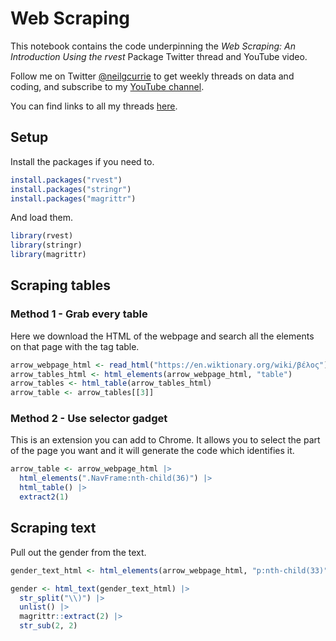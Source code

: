 Web Scraping
================

This notebook contains the code underpinning the *Web Scraping: An
Introduction Using the rvest* Package Twitter thread and YouTube video.

Follow me on Twitter [@neilgcurrie](twitter.com/neilgcurrie) to get
weekly threads on data and coding, and subscribe to my [YouTube
channel](https://www.youtube.com/channel/UCodzJO1-nCtu5AWO8SGW7uw).

You can find links to all my threads
[here](https://github.com/neilcuz/threads).

## Setup

Install the packages if you need to.

``` r
install.packages("rvest")
install.packages("stringr")
install.packages("magrittr")
```

And load them.

``` r
library(rvest)
library(stringr)
library(magrittr)
```

## Scraping tables

### Method 1 - Grab every table

Here we download the HTML of the webpage and search all the elements on
that page with the tag table.

``` r
arrow_webpage_html <- read_html("https://en.wiktionary.org/wiki/βέλος")
arrow_tables_html <- html_elements(arrow_webpage_html, "table")
arrow_tables <- html_table(arrow_tables_html)
arrow_table <- arrow_tables[[3]]
```

### Method 2 - Use selector gadget

This is an extension you can add to Chrome. It allows you to select the
part of the page you want and it will generate the code which identifies
it.

``` r
arrow_table <- arrow_webpage_html |> 
  html_elements(".NavFrame:nth-child(36)") |> 
  html_table() |> 
  extract2(1)
```

## Scraping text

Pull out the gender from the text.

``` r
gender_text_html <- html_elements(arrow_webpage_html, "p:nth-child(33)")

gender <- html_text(gender_text_html) |> 
  str_split("\\)") |> 
  unlist() |> 
  magrittr::extract(2) |> 
  str_sub(2, 2)
```
